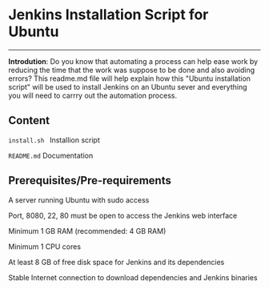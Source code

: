 # Jenkins Installation  Script for Ubuntu
__________________________________________________________________________________________________________________________________

**Introdution**: Do you know that automating a process can help ease work by reducing the time that the work was suppose to be done and 
also avoiding errors? This readme.md  file will help explain how this "Ubuntu installation script" will be used to install Jenkins on an Ubuntu sever and everything you will need to carrry out the automation process. 

## **Content**

```install.sh ```  Installion script

`README.md` Documentation

## **Prerequisites/Pre-requirements**

A server running Ubuntu with sudo access

Port, 8080, 22, 80 must be open to access the Jenkins web interface

Minimum 1 GB RAM (recommended: 4 GB RAM)

Minimum 1 CPU cores

At least 8 GB of free disk space for Jenkins and its dependencies

Stable Internet connection to download dependencies and Jenkins binaries

